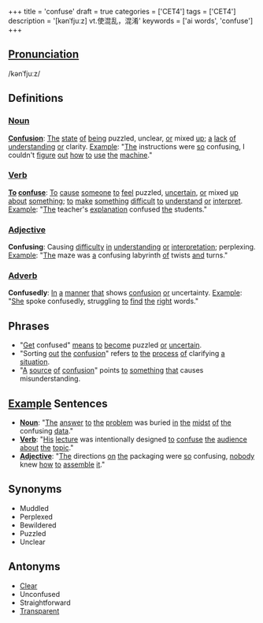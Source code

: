 +++
title = 'confuse'
draft = true
categories = ['CET4']
tags = ['CET4']
description = '[kənˈfjuːz] vt.使混乱，混淆'
keywords = ['ai words', 'confuse']
+++

## [Pronunciation](/en/post/pronunciation/)
/kənˈfjuːz/

## Definitions
### [Noun](/en/post/noun/)
**[Confusion](/en/post/confusion/)**: [The](/en/post/the/) [state](/en/post/state/) [of](/en/post/of/) [being](/en/post/being/) puzzled, unclear, [or](/en/post/or/) mixed [up](/en/post/up/); [a](/en/post/a/) [lack](/en/post/lack/) [of](/en/post/of/) [understanding](/en/post/understanding/) [or](/en/post/or/) clarity. [Example](/en/post/example/): "[The](/en/post/the/) instructions were [so](/en/post/so/) confusing, I couldn't [figure](/en/post/figure/) [out](/en/post/out/) [how](/en/post/how/) [to](/en/post/to/) [use](/en/post/use/) [the](/en/post/the/) [machine](/en/post/machine/)."

### [Verb](/en/post/verb/)
**[To](/en/post/to/) [confuse](/en/post/confuse/)**: [To](/en/post/to/) [cause](/en/post/cause/) [someone](/en/post/someone/) [to](/en/post/to/) [feel](/en/post/feel/) puzzled, [uncertain](/en/post/uncertain/), [or](/en/post/or/) mixed [up](/en/post/up/) [about](/en/post/about/) [something](/en/post/something/); [to](/en/post/to/) [make](/en/post/make/) [something](/en/post/something/) [difficult](/en/post/difficult/) [to](/en/post/to/) [understand](/en/post/understand/) [or](/en/post/or/) [interpret](/en/post/interpret/). [Example](/en/post/example/): "[The](/en/post/the/) teacher's [explanation](/en/post/explanation/) confused [the](/en/post/the/) students."

### [Adjective](/en/post/adjective/)
**Confusing**: Causing [difficulty](/en/post/difficulty/) [in](/en/post/in/) [understanding](/en/post/understanding/) [or](/en/post/or/) [interpretation](/en/post/interpretation/); perplexing. [Example](/en/post/example/): "[The](/en/post/the/) maze was [a](/en/post/a/) confusing labyrinth [of](/en/post/of/) twists [and](/en/post/and/) turns."

### [Adverb](/en/post/adverb/)
**Confusedly**: [In](/en/post/in/) [a](/en/post/a/) [manner](/en/post/manner/) [that](/en/post/that/) shows [confusion](/en/post/confusion/) [or](/en/post/or/) uncertainty. [Example](/en/post/example/): "[She](/en/post/she/) spoke confusedly, struggling [to](/en/post/to/) [find](/en/post/find/) [the](/en/post/the/) [right](/en/post/right/) words."

## Phrases
- "[Get](/en/post/get/) confused" [means](/en/post/means/) [to](/en/post/to/) [become](/en/post/become/) puzzled [or](/en/post/or/) [uncertain](/en/post/uncertain/).
- "Sorting [out](/en/post/out/) [the](/en/post/the/) [confusion](/en/post/confusion/)" refers [to](/en/post/to/) [the](/en/post/the/) [process](/en/post/process/) [of](/en/post/of/) clarifying [a](/en/post/a/) [situation](/en/post/situation/).
- "[A](/en/post/a/) [source](/en/post/source/) [of](/en/post/of/) [confusion](/en/post/confusion/)" points [to](/en/post/to/) [something](/en/post/something/) [that](/en/post/that/) causes misunderstanding.

## [Example](/en/post/example/) Sentences
- **[Noun](/en/post/noun/)**: "[The](/en/post/the/) [answer](/en/post/answer/) [to](/en/post/to/) [the](/en/post/the/) [problem](/en/post/problem/) was buried [in](/en/post/in/) [the](/en/post/the/) [midst](/en/post/midst/) [of](/en/post/of/) [the](/en/post/the/) confusing [data](/en/post/data/)."
- **[Verb](/en/post/verb/)**: "[His](/en/post/his/) [lecture](/en/post/lecture/) was intentionally designed [to](/en/post/to/) [confuse](/en/post/confuse/) [the](/en/post/the/) [audience](/en/post/audience/) [about](/en/post/about/) [the](/en/post/the/) [topic](/en/post/topic/)."
- **[Adjective](/en/post/adjective/)**: "[The](/en/post/the/) directions [on](/en/post/on/) [the](/en/post/the/) packaging were [so](/en/post/so/) confusing, [nobody](/en/post/nobody/) knew [how](/en/post/how/) [to](/en/post/to/) [assemble](/en/post/assemble/) [it](/en/post/it/)."

## Synonyms
- Muddled
- Perplexed
- Bewildered
- Puzzled
- Unclear

## Antonyms
- [Clear](/en/post/clear/)
- Unconfused
- Straightforward
- [Transparent](/en/post/transparent/)
